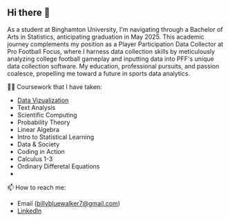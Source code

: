 ## Hi there 👋

As a student at Binghamton University, I'm navigating through a Bachelor of Arts in Statistics, anticipating graduation in May 2025. This academic journey complements my position as a Player Participation Data Collector at Pro Football Focus, where I harness data collection skills by meticulously analyzing college football gameplay and inputting data into PFF's unique data collection software. My education, professional pursuits, and passion coalesce, propelling me toward a future in sports data analytics.

🧑‍🎓 Coursework that I have taken:
* [Data Vizualization](https://public.tableau.com/app/profile/william.walker5552/vizzes)
* Text Analysis
* Scientific Computing
* Probability Theory
* Linear Algebra
* Intro to Statistical Learning
* Data & Society
* Coding in Action
* Calculus 1-3
* Ordinary Differetal Equations
* 


📫 How to reach me:
* Email (billybluewalker7@gmail.com) 
* [LinkedIn](https://www.linkedin.com/in/william-walker25/)
                    
